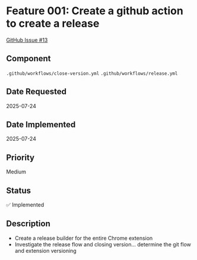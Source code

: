 # Feature 001: Create a github action to create a release

[GitHub Issue #13](https://github.com/JorgeRojo/slack-bitbucket-merge-control-chrome-extension/issues/13)

## Component
`.github/workflows/close-version.yml`
`.github/workflows/release.yml`

## Date Requested
2025-07-24

## Date Implemented
2025-07-24

## Priority
Medium

## Status
✅ Implemented

## Description
- Create a release builder for the entire Chrome extension
- Investigate the release flow and closing version... determine the git flow and extension versioning
- Investigate how to build the assets for the standard Chrome extensions, ready to publish
- Perform the release building when a new versión is closed.
- Should execute de build script
- The assets of the extension will be in ./dist directory

## Implementation Details
The implementation consists of two separate GitHub Actions workflows:

1. **Close Version** (`.github/workflows/close-version.yml`):
   - Allows closing a version with a semantic version format (v1.0.0)
   - Validates that the version format is correct
   - Ensures the new version is higher than the current version
   - Updates version in package.json and manifest.json
   - Creates a git tag with the version
   - Only works on the master branch

2. **Build and Release** (`.github/workflows/release.yml`):
   - Triggered automatically when a new tag is pushed
   - Builds the extension using the npm build script
   - Creates a ZIP archive of the extension
   - Creates a GitHub release with the packaged extension

Documentation for the release process is available in `./documentation/VERSION_RELEASE_PROCESS.md`.

## Additional Context
_No response_
